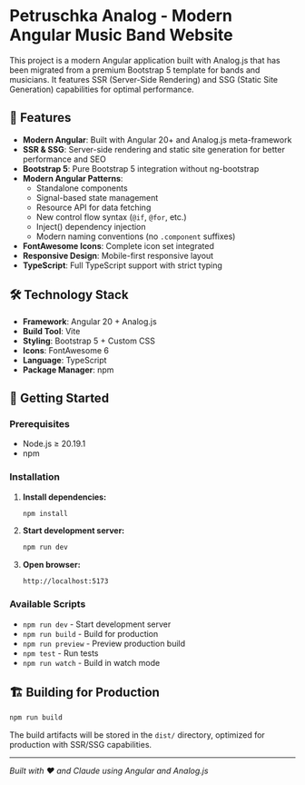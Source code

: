 # Petruschka Analog - Modern Angular Music Band Website

This project is a modern Angular application built with Analog.js that has been migrated from a premium Bootstrap 5 template for bands and musicians. It features SSR (Server-Side Rendering) and SSG (Static Site Generation) capabilities for optimal performance.

## 🚀 Features

- **Modern Angular**: Built with Angular 20+ and Analog.js meta-framework
- **SSR & SSG**: Server-side rendering and static site generation for better performance and SEO
- **Bootstrap 5**: Pure Bootstrap 5 integration without ng-bootstrap
- **Modern Angular Patterns**:
  - Standalone components
  - Signal-based state management
  - Resource API for data fetching
  - New control flow syntax (`@if`, `@for`, etc.)
  - Inject() dependency injection
  - Modern naming conventions (no `.component` suffixes)
- **FontAwesome Icons**: Complete icon set integrated
- **Responsive Design**: Mobile-first responsive layout
- **TypeScript**: Full TypeScript support with strict typing

## 🛠️ Technology Stack

- **Framework**: Angular 20 + Analog.js
- **Build Tool**: Vite
- **Styling**: Bootstrap 5 + Custom CSS
- **Icons**: FontAwesome 6
- **Language**: TypeScript
- **Package Manager**: npm

## 🚦 Getting Started

### Prerequisites
- Node.js ≥ 20.19.1
- npm

### Installation

1. **Install dependencies:**
   ```bash
   npm install
   ```

2. **Start development server:**
   ```bash
   npm run dev
   ```

3. **Open browser:**
   ```
   http://localhost:5173
   ```

### Available Scripts

- `npm run dev` - Start development server
- `npm run build` - Build for production
- `npm run preview` - Preview production build
- `npm test` - Run tests
- `npm run watch` - Build in watch mode

## 🏗️ Building for Production

```bash
npm run build
```

The build artifacts will be stored in the `dist/` directory, optimized for production with SSR/SSG capabilities.

---

*Built with ❤️ and Claude using Angular and Analog.js*
